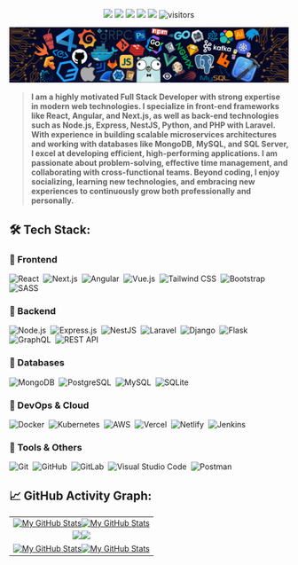 <p align="center">
    <a href="https://github.com/vaibhavvikas/vaibhavvikas"><img src="https://img.shields.io/badge/status-updating-brightgreen.svg"></a>
    <a href="https://www.typescriptlang.org/"><img src="https://img.shields.io/badge/TypeScript-5.0-3178C6.svg"></a>
    <a href="https://github.com/vaibhavvikas/vaibhavvikas/graphs/contributors"><img src="https://img.shields.io/github/contributors/vaibhavvikas/vaibhavvikas?color=blue"></a>
    <a href="https://github.com/vaibhavvikas"><img src="https://img.shields.io/github/stars/vaibhavvikas"></a>
    <a href="https://github.com/vaibhavvikas/vaibhavvikas/network/members"><img src="https://img.shields.io/github/forks/vaibhavvikas/vaibhavvikas.svg?color=blue&logo=github"></a>
    <img src="https://visitor-badge.laobi.icu/badge?page_id=vaibhavvikas.vaibhavvikas" alt="visitors"/>
</p>

[![](./src/header_.png)](#)

> <b>I am a highly motivated Full Stack Developer with strong expertise in modern web technologies. I specialize in front-end frameworks like React, Angular, and Next.js, as well as back-end technologies such as Node.js, Express, NestJS, Python, and PHP with Laravel. With experience in building scalable microservices architectures and working with databases like MongoDB, MySQL, and SQL Server, I excel at developing efficient, high-performing applications. I am passionate about problem-solving, effective time management, and collaborating with cross-functional teams. Beyond coding, I enjoy socializing, learning new technologies, and embracing new experiences to continuously grow both professionally and personally.</b>

## 🛠️ Tech Stack:

### 🔹 Frontend
![React](https://img.shields.io/badge/-React-555?style=flat&logo=react)&nbsp;
![Next.js](https://img.shields.io/badge/-Next.js-555?style=flat&logo=next.js)&nbsp;
![Angular](https://img.shields.io/badge/-Angular-555?style=flat&logo=angular)&nbsp;
![Vue.js](https://img.shields.io/badge/-Vue.js-555?style=flat&logo=vue.js)&nbsp;
![Tailwind CSS](https://img.shields.io/badge/-Tailwind%20CSS-555?style=flat&logo=tailwind-css)&nbsp;
![Bootstrap](https://img.shields.io/badge/-Bootstrap-555?style=flat&logo=bootstrap)&nbsp;
![SASS](https://img.shields.io/badge/-SASS-555?style=flat&logo=sass)&nbsp;

### 🔹 Backend
![Node.js](https://img.shields.io/badge/-Node.js-555?style=flat&logo=node.js)&nbsp;
![Express.js](https://img.shields.io/badge/-Express.js-555?style=flat&logo=express)&nbsp;
![NestJS](https://img.shields.io/badge/-NestJS-555?style=flat&logo=nestjs)&nbsp;
![Laravel](https://img.shields.io/badge/-Laravel-555?style=flat&logo=laravel)&nbsp;
![Django](https://img.shields.io/badge/-Django-555?style=flat&logo=django)&nbsp;
![Flask](https://img.shields.io/badge/-Flask-555?style=flat&logo=flask)&nbsp;
![GraphQL](https://img.shields.io/badge/-GraphQL-555?style=flat&logo=graphql)&nbsp;
![REST API](https://img.shields.io/badge/-REST-555?style=flat&logo=rest)&nbsp;

### 🔹 Databases
![MongoDB](https://img.shields.io/badge/-MongoDB-555?style=flat&logo=mongodb)&nbsp;
![PostgreSQL](https://img.shields.io/badge/-PostgreSQL-555?style=flat&logo=postgresql)&nbsp;
![MySQL](https://img.shields.io/badge/-MySQL-555?style=flat&logo=mysql&logoColor=fff)&nbsp;
![SQLite](https://img.shields.io/badge/-SQLite-555?style=flat&logo=sqlite)&nbsp;

### 🔹 DevOps & Cloud
![Docker](https://img.shields.io/badge/-Docker-555?style=flat&logo=docker)&nbsp;
![Kubernetes](https://img.shields.io/badge/-Kubernetes-555?style=flat&logo=kubernetes)&nbsp;
![AWS](https://img.shields.io/badge/-AWS-555?style=flat&logo=amazon-aws)&nbsp;
![Vercel](https://img.shields.io/badge/-Vercel-555?style=flat&logo=vercel)&nbsp;
![Netlify](https://img.shields.io/badge/-Netlify-555?style=flat&logo=netlify)&nbsp;
![Jenkins](https://img.shields.io/badge/-Jenkins-555?style=flat&logo=jenkins)&nbsp;

### 🔹 Tools & Others
![Git](https://img.shields.io/badge/-Git-555?style=flat&logo=git)&nbsp;
![GitHub](https://img.shields.io/badge/-GitHub-555?style=flat&logo=github)&nbsp;
![GitLab](https://img.shields.io/badge/-GitLab-555?style=flat&logo=gitlab)&nbsp;
![Visual Studio Code](https://img.shields.io/badge/-VS%20Code-555?style=flat&logo=visual-studio-code&logoColor=007ACC)&nbsp;
![Postman](https://img.shields.io/badge/-Postman-555?style=flat&logo=postman)&nbsp;

## 📈 GitHub Activity Graph:

<table>
    <tr>
        <td align="center"><a href="https://github.com/vaibhavvikas#gh-light-mode-only"><img src="https://github-readme-stats.vercel.app/api?username=vaibhavvikas&show_icons=true&theme=default&include_all_commits=true#gh-light-mode-only" alt="My GitHub Stats"/></a><a href="https://github.com/vaibhavvikas#gh-dark-mode-only"><img src="https://github-readme-stats.vercel.app/api?username=vaibhavvikas&show_icons=true&theme=tokyonight&include_all_commits=true#gh-dark-mode-only" alt="My GitHub Stats"/></a></td>
    </tr>
    <tr>
        <td align="center"><a href="https://github.com/vaibhavvikas#gh-light-mode-only"><img src="https://github-readme-streak-stats.herokuapp.com/?user=vaibhavvikas&theme=default"/></a><a href="https://github.com/vaibhavvikas#gh-dark-mode-only"><img src="https://github-readme-streak-stats.herokuapp.com/?user=vaibhavvikas&theme=tokyonight"/></a></td>
    </tr>
    <tr>
        <td colspan="2" align="center"><a href="https://github.com/vaibhavvikas#gh-light-mode-only"><img src="https://raw.githubusercontent.com/vaibhavvikas/vaibhavvikas/output/github-contribution-grid-snake-default.svg#gh-light-mode-only" alt="My GitHub Stats"/></a><a href="https://github.com/vaibhavvikas#gh-dark-mode-only"><img src="https://raw.githubusercontent.com/vaibhavvikas/vaibhavvikas/output/github-contribution-grid-snake-dark.svg#gh-dark-mode-only" alt="My GitHub Stats"/></a></td>
    </tr>
</table>
